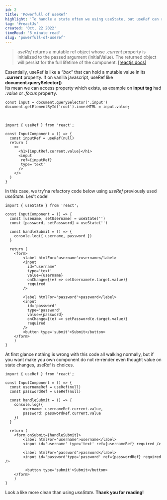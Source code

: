 ```yaml
---
id: 2
title: 'Powerfull of useRef'
highlight: 'To handle a state often we using useState, but useRef can replace it!'
tag: '#reactJs'
created: 'Oct, 22 2022'
timeRead: '5 minute read'
slug: 'powerfull-of-useref'
---
```


> *useRef* returns a mutable ref object whose *.current* property is initialized to the passed argument (initialValue). The returned object will persist for the full lifetime of the component. [[reactjs docs]](https://reactjs.org/docs/hooks-reference.html#useref)  

Essentially, useRef is like a *“box”* that can hold a mutable value in its **.current** property.
If on vanilla javascript, useRef like **document.querySelector()**
<br />
Its mean we can access property which exists, as example on **input tag** had *.value* or *.focus* property.

```js:Vanilla
const input = document.querySelector('.input')
document.getElementById('root').innerHTML = input.value;
```
<br/>

```jsx:React
import { useRef } from 'react';

const InputComponent = () => {
  const inputRef = useRef(null)
  return (
    <>
      <h1>{inputRef.current.value}</h1>
      <input
       ref={inputRef}
       type='text'
      />
    </>
  )
}
```
In this case, we try'na refactory code below using *useRef* previously used *useState*. Les't code!
<br/>

```jsx:JSX
import { useState } from 'react';

const InputComponent = () => {
  const [usename, setUsername] = useState('')
  const [password, setPassword] = useState('')
  
  const handleSubmit = () => {
    console.log({ username, password })
  }

  return (
    <form>
        <label htmlFor='username'>username</label>
        <input
          id="username"
          type='text'
          value={username}
          onChange={(e) => setUsername(e.target.value)}
          required
        />

        <label htmlFor='password'>password</label>
        <input
          id='password'
          type='password'
          value={password}
          onChange={(e) => setPassword(e.target.value)}
          required
        />
        <button type='submit'>Submit</button>
    </form>
    )
}
```
At first glance nothing is wrong with this code all walking normally, but if you want make you own component do not re-render even thought value on state changes, useRef is choices.

```jsx:JSX
import { useRef } from 'react';

const InputComponent = () => {
  const usernameRef = useRef(null)
  const passwordRef = useRef(null)

  const handleSubmit = () => {
    console.log({
        username: usernameRef.current.value,
        password: passwordRef.current.value
    })
  }

  return (
    <form onSubmit={handleSubmit}>
        <label htmlFor='username'>username</label>
        <input id='username' type='text' ref={usernameRef} required />

        <label htmlFor='password'>password</label>
        <input id='password'type='password' ref={passwordRef} required />

         <button type='submit'>Submit</button>
    </form>
    )
}
```
Look a like more clean than using *useState*. **Thank you for reading!**